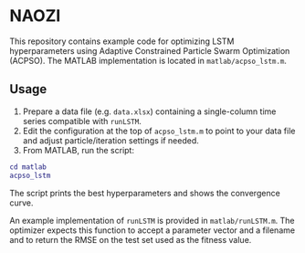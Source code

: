# NAOZI

This repository contains example code for optimizing LSTM hyperparameters
using Adaptive Constrained Particle Swarm Optimization (ACPSO).  The MATLAB
implementation is located in `matlab/acpso_lstm.m`.

## Usage

1. Prepare a data file (e.g. `data.xlsx`) containing a single-column
   time series compatible with `runLSTM`.
2. Edit the configuration at the top of `acpso_lstm.m` to point to your
   data file and adjust particle/iteration settings if needed.
3. From MATLAB, run the script:

```matlab
cd matlab
acpso_lstm
```

The script prints the best hyperparameters and shows the convergence
curve.

An example implementation of `runLSTM` is provided in
`matlab/runLSTM.m`.  The optimizer expects this function to accept a
parameter vector and a filename and to return the RMSE on the test set
used as the fitness value.
